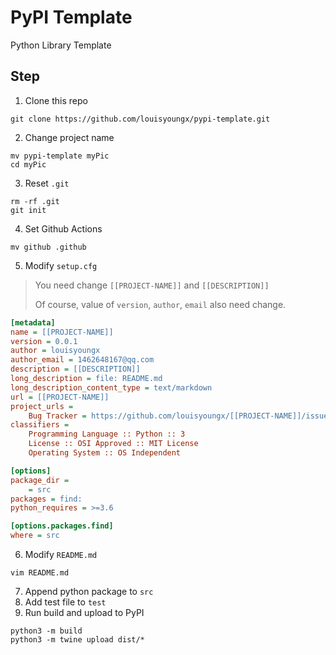 # PyPI Template

Python Library Template



## Step

1. Clone this repo

```shell
git clone https://github.com/louisyoungx/pypi-template.git
```

2. Change project name

```shell
mv pypi-template myPic
cd myPic
```

3. Reset `.git`

```shell
rm -rf .git
git init
```

4. Set Github Actions

```shell
mv github .github
```

5. Modify `setup.cfg`

> You need change `[[PROJECT-NAME]]` and `[[DESCRIPTION]]`
>
> Of course, value of `version`, `author`, `email` also need change.

```cfg
[metadata]
name = [[PROJECT-NAME]]
version = 0.0.1
author = louisyoungx
author_email = 1462648167@qq.com
description = [[DESCRIPTION]]
long_description = file: README.md
long_description_content_type = text/markdown
url = [[PROJECT-NAME]]
project_urls =
    Bug Tracker = https://github.com/louisyoungx/[[PROJECT-NAME]]/issues
classifiers =
    Programming Language :: Python :: 3
    License :: OSI Approved :: MIT License
    Operating System :: OS Independent

[options]
package_dir =
    = src
packages = find:
python_requires = >=3.6

[options.packages.find]
where = src
```

6. Modify `README.md`

```shell
vim README.md
```

7. Append python package to `src`
8. Add test file to `test`
9. Run build and upload to PyPI

```shell
python3 -m build
python3 -m twine upload dist/*
```



